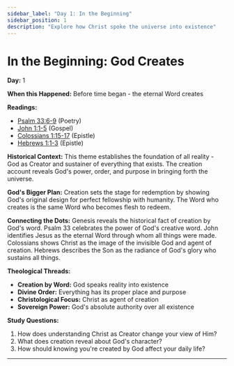 ```yaml
---
sidebar_label: "Day 1: In the Beginning"
sidebar_position: 1
description: "Explore how Christ spoke the universe into existence"
---
```


# In the Beginning: God Creates

**Day:** 1

**When this Happened:** Before time began - the eternal Word creates

**Readings:**
 - [Psalm 33:6-9](https://www.biblegateway.com/passage/?search=Psalm+33%3A6-9&version=ESV) (Poetry)
 - [John 1:1-5](https://www.biblegateway.com/passage/?search=John+1%3A1-5&version=ESV) (Gospel)
 - [Colossians 1:15-17](https://www.biblegateway.com/passage/?search=Colossians+1%3A15-17&version=ESV) (Epistle)
 - [Hebrews 1:1-3](https://www.biblegateway.com/passage/?search=Hebrews+1%3A1-3&version=ESV) (Epistle)

**Historical Context:** This theme establishes the foundation of all reality - God as Creator and sustainer of everything that exists. The creation account reveals God's power, order, and purpose in bringing forth the universe.

**God's Bigger Plan:** Creation sets the stage for redemption by showing God's original design for perfect fellowship with humanity. The Word who creates is the same Word who becomes flesh to redeem.

**Connecting the Dots:** Genesis reveals the historical fact of creation by God's word. Psalm 33 celebrates the power of God's creative word. John identifies Jesus as the eternal Word through whom all things were made. Colossians shows Christ as the image of the invisible God and agent of creation. Hebrews describes the Son as the radiance of God's glory who sustains all things.

****Theological Threads:****
- **Creation by Word:** God speaks reality into existence
- **Divine Order:** Everything has its proper place and purpose  
- **Christological Focus:** Christ as agent of creation
- **Sovereign Power:** God's absolute authority over all existence

**Study Questions:**
1. How does understanding Christ as Creator change your view of Him?
2. What does creation reveal about God's character?
3. How should knowing you're created by God affect your daily life?

---
